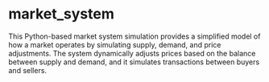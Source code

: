 # market_system
 This Python-based market system simulation provides a simplified model of how a market operates by simulating supply, demand, and price adjustments. The system dynamically adjusts prices based on the balance between supply and demand, and it simulates transactions between buyers and sellers.
